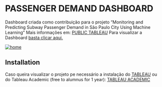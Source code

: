# PASSENGER DEMAND DASHBOARD

Dashboard criada como contribuição para o projeto “Monitoring and Predicting Subway Passenger Demand in São Paulo City Using Machine Learning”
Mais informações em: <a href="https://omdena.com/chapter-challenges/monitoring-and-demand-prediction-of-passengers-in-sao-paulo-city-subway-public-transportation/" target="_blank"> PUBLIC TABLEAU</a> 
Para visualizar a Dashboard <a href="https://public.tableau.com/app/profile/vandriele.barbosa/viz/Subway_passenger_demand/home?publish=yes" target="_blank">basta clicar aqui.</a>  

<div class='tableauPlaceholder' id='viz1688587526439' style='position: relative'><noscript><a href='#'><img alt='home ' src='https:&#47;&#47;public.tableau.com&#47;static&#47;images&#47;Su&#47;Subway_passenger_demand&#47;home&#47;1_rss.png' style='border: none' /></a></noscript><object class='tableauViz'  style='display:none;'><param name='host_url' value='https%3A%2F%2Fpublic.tableau.com%2F' /> <param name='embed_code_version' value='3' /> <param name='site_root' value='' /><param name='name' value='Subway_passenger_demand&#47;home' /><param name='tabs' value='no' /><param name='toolbar' value='yes' /><param name='static_image' value='https:&#47;&#47;public.tableau.com&#47;static&#47;images&#47;Su&#47;Subway_passenger_demand&#47;home&#47;1.png' /> <param name='animate_transition' value='yes' /><param name='display_static_image' value='yes' /><param name='display_spinner' value='yes' /><param name='display_overlay' value='yes' /><param name='display_count' value='yes' /><param name='language' value='en-GB' /><param name='filter' value='publish=yes' /></object></div>       


## Installation

Caso queira visualizar o projeto pe necessário a instalação do  <a href="https://www.tableau.com/" target="_blank">TABLEAU</a> ou do Tableau Academic (free to alumnus for 1 year): <a href="https://www.tableau.com/academic/students" target="_blank"> TABLEAU ACADEMIC</a>  